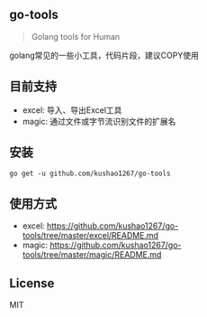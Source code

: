 ## go-tools

> Golang tools for Human

golang常见的一些小工具，代码片段，建议COPY使用

## 目前支持
- excel: 导入、导出Excel工具
- magic: 通过文件或字节流识别文件的扩展名

## 安装
`go get -u github.com/kushao1267/go-tools`

## 使用方式

- excel: https://github.com/kushao1267/go-tools/tree/master/excel/README.md
- magic: https://github.com/kushao1267/go-tools/tree/master/magic/README.md

## License

MIT
